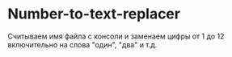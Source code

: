# Number-to-text-replacer
Считываем имя файла с консоли и заменаем цифры от 1 до 12 включительно на слова "один", "два" и т.д.
